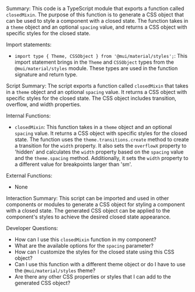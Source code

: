 Summary:
This code is a TypeScript module that exports a function called `closedMixin`. The purpose of this function is to generate a CSS object that can be used to style a component with a closed state. The function takes in a `theme` object and an optional `spacing` value, and returns a CSS object with specific styles for the closed state.

Import statements:
- `import type { Theme, CSSObject } from '@mui/material/styles';`: This import statement brings in the `Theme` and `CSSObject` types from the `@mui/material/styles` module. These types are used in the function signature and return type.

Script Summary:
The script exports a function called `closedMixin` that takes in a `theme` object and an optional `spacing` value. It returns a CSS object with specific styles for the closed state. The CSS object includes transition, overflow, and width properties.

Internal Functions:
- `closedMixin`: This function takes in a `theme` object and an optional `spacing` value. It returns a CSS object with specific styles for the closed state. The function uses the `theme.transitions.create` method to create a transition for the `width` property. It also sets the `overflowX` property to 'hidden' and calculates the `width` property based on the `spacing` value and the `theme.spacing` method. Additionally, it sets the `width` property to a different value for breakpoints larger than 'sm'.

External Functions:
- None

Interaction Summary:
This script can be imported and used in other components or modules to generate a CSS object for styling a component with a closed state. The generated CSS object can be applied to the component's styles to achieve the desired closed state appearance.

Developer Questions:
- How can I use this `closedMixin` function in my component?
- What are the available options for the `spacing` parameter?
- How can I customize the styles for the closed state using this CSS object?
- Can I use this function with a different theme object or do I have to use the `@mui/material/styles` theme?
- Are there any other CSS properties or styles that I can add to the generated CSS object?